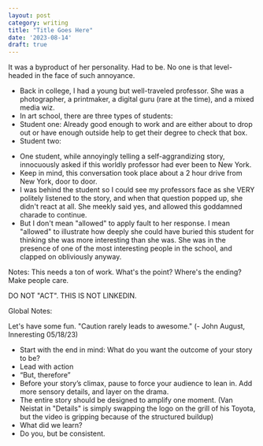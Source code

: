 ```yaml
---
layout: post
category: writing
title: "Title Goes Here"
date: '2023-08-14'
draft: true
---
```


It was a byproduct of her personality. Had to be. No one is that level-headed in the face of such annoyance.

- Back in college, I had a young but well-traveled professor. She was a photographer, a printmaker, a digital guru (rare at the time), and a mixed media wiz. 
- In art school, there are three types of students: 
- Student one: Already good enough to work and are either about to drop out or have enough outside help to get their degree to check that box.
- Student two: 
<!-- I got stuck there - trying to describe how annoying students are one of the staples of art school undergrads -->
- One student, while annoyingly telling a self-aggrandizing story, innocuously asked if this worldly professor had ever been to New York. 
- Keep in mind, this conversation took place about a 2 hour drive from New York, door to door.
- I was behind the student so I could see my professors face as she VERY politely listened to the story, and when that question popped up, she didn't react at all. She meekly said yes, and allowed this goddamned charade to continue. 
- But I don't mean "allowed" to apply fault to her response. I mean "allowed" to illustrate how deeply she could have buried this student for thinking she was more interesting than she was. She was in the presence of one of the most interesting people in the school, and clapped on obliviously anyway.

Notes: This needs a ton of work. What's the point? Where's the ending? Make people care.

DO NOT "ACT". THIS IS NOT LINKEDIN.

Global Notes:

Let's have some fun. "Caution rarely leads to awesome." (- John August, Inneresting 05/18/23)

- Start with the end in mind: What do you want the outcome of your story to be?
- Lead with action
- “But, therefore”
- Before your story’s climax, pause to force your audience to lean in. Add more sensory details, and layer on the drama.
- The entire story should be designed to amplify one moment. (Van Neistat in "Details" is simply swapping the logo on the grill of his Toyota, but the video is gripping because of the structured buildup)
- What did we learn?
- Do you, but be consistent.
